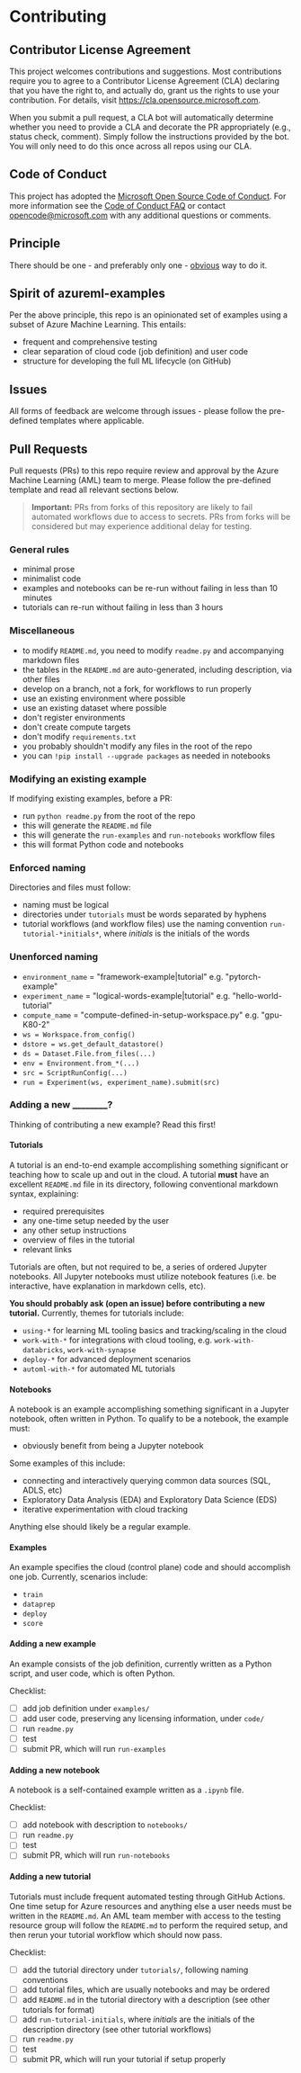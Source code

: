 # Contributing

## Contributor License Agreement

This project welcomes contributions and suggestions.  Most contributions require you to agree to a
Contributor License Agreement (CLA) declaring that you have the right to, and actually do, grant us
the rights to use your contribution. For details, visit https://cla.opensource.microsoft.com.

When you submit a pull request, a CLA bot will automatically determine whether you need to provide
a CLA and decorate the PR appropriately (e.g., status check, comment). Simply follow the instructions
provided by the bot. You will only need to do this once across all repos using our CLA.

## Code of Conduct

This project has adopted the [Microsoft Open Source Code of Conduct](https://opensource.microsoft.com/codeofconduct/).
For more information see the [Code of Conduct FAQ](https://opensource.microsoft.com/codeofconduct/faq/) or
contact [opencode@microsoft.com](mailto:opencode@microsoft.com) with any additional questions or comments.

## Principle

There should be one - and preferably only one - [obvious](https://pep20.org/#obvious) way to do it.

## Spirit of azureml-examples

Per the above principle, this repo is an opinionated set of examples using a subset of Azure Machine Learning. This entails:

- frequent and comprehensive testing
- clear separation of cloud code (job definition) and user code
- structure for developing the full ML lifecycle (on GitHub)

## Issues

All forms of feedback are welcome through issues - please follow the pre-defined templates where applicable.

## Pull Requests

Pull requests (PRs) to this repo require review and approval by the Azure Machine Learning (AML) team to merge. Please follow the pre-defined template and read all relevant sections below.

> **Important:**
> PRs from forks of this repository are likely to fail automated workflows due to access to secrets. PRs from forks will be considered but may experience additional delay for testing.

### General rules

- minimal prose
- minimalist code
- examples and notebooks can be re-run without failing in less than 10 minutes
- tutorials can re-run without failing in less than 3 hours

### Miscellaneous

- to modify `README.md`, you need to modify `readme.py` and accompanying markdown files
- the tables in the `README.md` are auto-generated, including description, via other files
- develop on a branch, not a fork, for workflows to run properly
- use an existing environment where possible
- use an existing dataset where possible
- don't register environments
- don't create compute targets
- don't modify `requirements.txt`
- you probably shouldn't modify any files in the root of the repo
- you can `!pip install --upgrade packages` as needed in notebooks

### Modifying an existing example

If modifying existing examples, before a PR:

- run `python readme.py` from the root of the repo
- this will generate the `README.md` file
- this will generate the `run-examples` and `run-notebooks` workflow files
- this will format Python code and notebooks

### Enforced naming

Directories and files must follow:

- naming must be logical
- directories under `tutorials` must be words separated by hyphens
- tutorial workflows (and workflow files) use the naming convention `run-tutorial-*initials*`, where *initials* is the initials of the words

### Unenforced naming

- `environment_name` = "framework-example|tutorial" e.g. "pytorch-example"
- `experiment_name` = "logical-words-example|tutorial" e.g. "hello-world-tutorial"
- `compute_name` = "compute-defined-in-setup-workspace.py" e.g. "gpu-K80-2"
- `ws = Workspace.from_config()`
- `dstore = ws.get_default_datastore()`
- `ds = Dataset.File.from_files(...)`
- `env = Environment.from_*(...)`
- `src = ScriptRunConfig(...)`
- `run = Experiment(ws, experiment_name).submit(src)`

### Adding a new ________?

Thinking of contributing a new example? Read this first!

#### Tutorials

A tutorial is an end-to-end example accomplishing something significant or teaching how to scale up and out in the cloud. A tutorial **must** have an excellent `README.md` file in its directory, following conventional markdown syntax, explaining:

- required prerequisites
- any one-time setup needed by the user
- any other setup instructions
- overview of files in the tutorial
- relevant links

Tutorials are often, but not required to be, a series of ordered Jupyter notebooks. All Jupyter notebooks must utilize notebook features (i.e. be interactive, have explanation in markdown cells, etc).

**You should probably ask (open an issue) before contributing a new tutorial.** Currently, themes for tutorials include:

- `using-*` for learning ML tooling basics and tracking/scaling in the cloud
- `work-with-*` for integrations with cloud tooling, e.g. `work-with-databricks`, `work-with-synapse`
- `deploy-*` for advanced deployment scenarios
- `automl-with-*` for automated ML tutorials

#### Notebooks

A notebook is an example accomplishing something significant in a Jupyter notebook, often written in Python. To qualify to be a notebook, the example must:

- obviously benefit from being a Jupyter notebook

Some examples of this include:

- connecting and interactively querying common data sources (SQL, ADLS, etc)
- Exploratory Data Analysis (EDA) and Exploratory Data Science (EDS)
- iterative experimentation with cloud tracking

Anything else should likely be a regular example.

#### Examples

An example specifies the cloud (control plane) code and should accomplish one job. Currently, scenarios include:

- `train`
- `dataprep`
- `deploy`
- `score`

#### Adding a new example

An example consists of the job definition, currently written as a Python script, and user code, which is often Python.

Checklist:

- [ ] add job definition under `examples/`
- [ ] add user code, preserving any licensing information, under `code/`
- [ ] run `readme.py`
- [ ] test
- [ ] submit PR, which will run `run-examples`

#### Adding a new notebook

A notebook is a self-contained example written as a `.ipynb` file.

Checklist:

- [ ] add notebook with description to `notebooks/`
- [ ] run `readme.py`
- [ ] test
- [ ] submit PR, which will run `run-notebooks`

#### Adding a new tutorial

Tutorials must include frequent automated testing through GitHub Actions. One time setup for Azure resources and anything else a user needs must be written in the `README.md`. An AML team member with access to the testing resource group will follow the `README.md` to perform the required setup, and then rerun your tutorial workflow which should now pass.

Checklist:

- [ ] add the tutorial directory under `tutorials/`, following naming conventions
- [ ] add tutorial files, which are usually notebooks and may be ordered
- [ ] add `README.md` in the tutorial directory with a description (see other tutorials for format)
- [ ] add `run-tutorial-initials`, where *initials* are the initials of the description directory (see other tutorial workflows)
- [ ] run `readme.py`
- [ ] test
- [ ] submit PR, which will run your tutorial if setup properly
